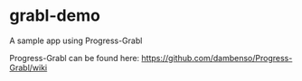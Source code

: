 # grabl-demo
A sample app using Progress-Grabl

Progress-Grabl can be found here: https://github.com/dambenso/Progress-Grabl/wiki
